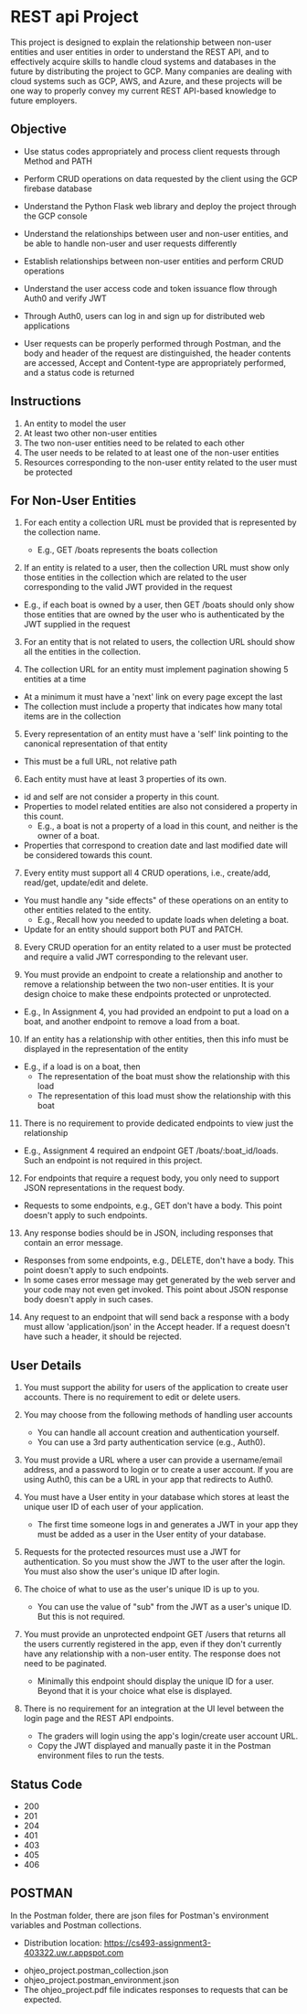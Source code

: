 # REST api Project
This project is designed to explain the relationship between non-user entities and user entities in order to understand the REST API, and to effectively acquire skills to handle cloud systems and databases in the future by distributing the project to GCP. Many companies are dealing with cloud systems such as GCP, AWS, and Azure, and these projects will be one way to properly convey my current REST API-based knowledge to future employers.

## Objective
- Use status codes appropriately and process client requests through Method and PATH

- Perform CRUD operations on data requested by the client using the GCP firebase database

- Understand the Python Flask web library and deploy the project through the GCP console

- Understand the relationships between user and non-user entities, and be able to handle non-user and user requests differently

- Establish relationships between non-user entities and perform CRUD operations

- Understand the user access code and token issuance flow through Auth0 and verify JWT

- Through Auth0, users can log in and sign up for distributed web applications
 
-  User requests can be properly performed through Postman, and the body and header of the request are distinguished, the header contents are accessed, Accept and Content-type are appropriately performed, and a status code is returned

## Instructions
1. An entity to model the user
2. At least two other non-user entities
3. The two non-user entities need to be related to each other
4. The user needs to be related to at least one of the non-user entities
5. Resources corresponding to the non-user entity related to the user must be protected

## For Non-User Entities
1. For each entity a collection URL must be provided that is represented by the collection name. 
   - E.g., GET /boats represents the boats collection
     
2. If an entity is related to a user, then the collection URL must show only those entities in the collection which are related to the user corresponding to the valid JWT provided in the request
  - E.g., if each boat is owned by a user, then GET /boats should only show those entities that are owned by the user who is authenticated by the JWT supplied in the request
    
3. For an entity that is not related to users, the collection URL should show all the entities in the collection.

4. The collection URL for an entity must implement pagination showing 5 entities at a time
  - At a minimum it must have a 'next' link on every page except the last
  - The collection must include a property that indicates how many total items are in the collection
    
5. Every representation of an entity must have a 'self' link pointing to the canonical representation of that entity
  - This must be a full URL, not relative path
    
6. Each entity must have at least 3 properties of its own.
  - id and self are not consider a property in this count.
  - Properties to model related entities are also not considered a property in this count.
    * E.g., a boat is not a property of a load in this count, and neither is the owner of a boat.
  - Properties that correspond to creation date and last modified date will be considered towards this count.

7. Every entity must support all 4 CRUD operations, i.e., create/add, read/get, update/edit and delete.
  - You must handle any "side effects" of these operations on an entity to other entities related to the entity.
    * E.g., Recall how you needed to update loads when deleting a boat.
  - Update for an entity should support both PUT and PATCH.

8. Every CRUD operation for an entity related to a user must be protected and require a valid JWT corresponding to the relevant user.

9. You must provide an endpoint to create a relationship and another to remove a relationship between the two non-user entities. It is your design choice to make these endpoints protected or unprotected.
  - E.g., In Assignment 4, you had provided an endpoint to put a load on a boat, and another endpoint to remove a load from a boat.

10. If an entity has a relationship with other entities, then this info must be displayed in the representation of the entity
  - E.g., if a load is on a boat, then
    * The representation of the boat must show the relationship with this load
    * The representation of this load must show the relationship with this boat

11. There is no requirement to provide dedicated endpoints to view just the relationship
  - E.g., Assignment 4 required an endpoint GET /boats/:boat_id/loads. Such an endpoint is not required in this project.

12. For endpoints that require a request body, you only need to support JSON representations in the request body.
  - Requests to some endpoints, e.g., GET don't have a body. This point doesn't apply to such endpoints.
 
13. Any response bodies should be in JSON, including responses that contain an error message.
  - Responses from some endpoints, e.g., DELETE, don't have a body. This point doesn't apply to such endpoints.
  - In some cases error message may get generated by the web server and your code may not even get invoked. This point about JSON response body doesn't apply in such cases.

14. Any request to an endpoint that will send back a response with a body must allow 'application/json' in the Accept header. If a request doesn't have such a header, it should be rejected.

## User Details
1. You must support the ability for users of the application to create user accounts. There is no requirement to edit or delete users.

2. You may choose from the following methods of handling user accounts
   * You can handle all account creation and authentication yourself.
   * You can use a 3rd party authentication service (e.g., Auth0).

3. You must provide a URL where a user can provide a username/email address, and a password to login or to create a user account. If you are using Auth0, this can be a URL in your app that redirects to Auth0.

4. You must have a User entity in your database which stores at least the unique user ID of each user of your application.
   * The first time someone logs in and generates a JWT in your app they must be added as a user in the User entity of your database.

5. Requests for the protected resources must use a JWT for authentication. So you must show the JWT to the user after the login. You must also show the user's unique ID after login.

6. The choice of what to use as the user's unique ID is up to you.
   * You can use the value of "sub" from the JWT as a user's unique ID. But this is not required.

7. You must provide an unprotected endpoint GET /users that returns all the users currently registered in the app, even if they don't currently have any relationship with a non-user entity. The response does not need to be paginated.
   * Minimally this endpoint should display the unique ID for a user. Beyond that it is your choice what else is displayed.

8. There is no requirement for an integration at the UI level between the login page and the REST API endpoints.
   * The graders will login using the app's login/create user account URL.
   * Copy the JWT displayed and manually paste it in the Postman environment files to run the tests.

## Status Code
* 200
* 201
* 204
* 401
* 403
* 405
* 406

## POSTMAN
In the Postman folder, there are json files for Postman's environment variables and Postman collections.
  - Distribution location: https://cs493-assignment3-403322.uw.r.appspot.com
   * ohjeo_project.postman_collection.json
   * ohjeo_project.postman_environment.json
   * The ohjeo_project.pdf file indicates responses to requests that can be expected.



